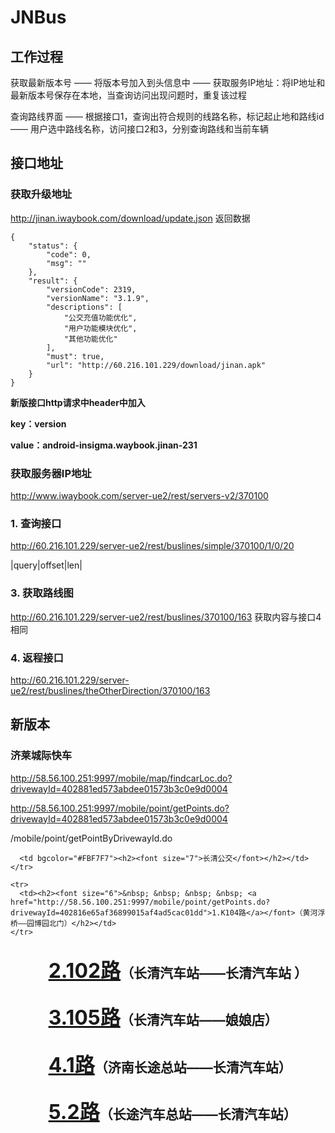 # JNBus


## 工作过程
获取最新版本号 —— 将版本号加入到头信息中 —— 获取服务IP地址：将IP地址和最新版本号保存在本地，当查询访问出现问题时，重复该过程

查询路线界面 —— 根据接口1，查询出符合规则的线路名称，标记起止地和路线id —— 用户选中路线名称，访问接口2和3，分别查询路线和当前车辆

## 接口地址
### 获取升级地址
http://jinan.iwaybook.com/download/update.json
返回数据
```
{
    "status": {
        "code": 0,
        "msg": ""
    },
    "result": {
        "versionCode": 2319,
        "versionName": "3.1.9",
        "descriptions": [
            "公交充值功能优化",
            "用户功能模块优化",
            "其他功能优化"
        ],
        "must": true,
        "url": "http://60.216.101.229/download/jinan.apk"
    }
}
```




**新版接口http请求中header中加入**

**key：version**

**value：android-insigma.waybook.jinan-231**


### 获取服务器IP地址
http://www.iwaybook.com/server-ue2/rest/servers-v2/370100



### 1. 查询接口
http://60.216.101.229/server-ue2/rest/buslines/simple/370100/1/0/20

|query|offset|len|



### 3. 获取路线图
http://60.216.101.229/server-ue2/rest/buslines/370100/163
	获取内容与接口4相同

### 4. 返程接口
http://60.216.101.229/server-ue2/rest/buslines/theOtherDirection/370100/163



## 新版本

### 济莱城际快车
http://58.56.100.251:9997/mobile/map/findcarLoc.do?drivewayId=402881ed573abdee01573b3c0e9d0004

http://58.56.100.251:9997/mobile/point/getPoints.do?drivewayId=402881ed573abdee01573b3c0e9d0004

/mobile/point/getPointByDrivewayId.do

      <td bgcolor="#FBF7F7"><h2><font size="7">长清公交</font></h2></td>
    </tr>
    
    <tr>
      <td><h2><font size="6">&nbsp; &nbsp; &nbsp; &nbsp; <a href="http://58.56.100.251:9997/mobile/point/getPoints.do?drivewayId=402816e65af36899015af4ad5cac01dd">1.K104路</a></font>（黄河浮桥——园博园北门）</h2></td>
    </tr>
<tr>
      <td><h2><font size="6">&nbsp; &nbsp; &nbsp; &nbsp; <a href="http://58.56.100.251:9997/mobile/point/getPoints.do?drivewayId=402816e65af36899015af46c3b5a00c9">2.102路</a></font>（长清汽车站——长清汽车站 ）</h2></td>
    </tr>
<tr>
      <td><h2><font size="6">&nbsp; &nbsp; &nbsp; &nbsp; <a href="http://58.56.100.251:9997/mobile/point/getPoints.do?drivewayId=402881f9591a3d7601591a8763900005">3.105路</a></font>（长清汽车站——娘娘店）</h2></td>
    </tr>
 <tr>
      <td><h2><font size="6">&nbsp; &nbsp; &nbsp; &nbsp; <a href="http://58.56.100.251:9997/mobile/point/getPoints.do?drivewayId=402881f9591a3d7601591ac2492a036f">4.1路</a></font>（济南长途总站——长清汽车站）</h2></td>
    </tr>
   <tr>
      <td><h2><font size="6">&nbsp; &nbsp; &nbsp; &nbsp; <a href="http://58.56.100.251:9997/mobile/point/getPoints.do?drivewayId=402881f9591aca4b01591ae50f490026">5.2路</a></font>（长途汽车总站——长清汽车站）</h2></td>